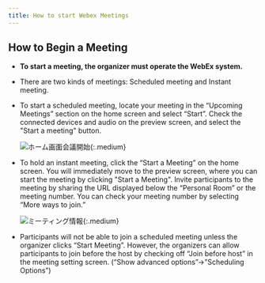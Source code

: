 ```yaml
---
title: How to start Webex Meetings
---
```


## How to Begin a Meeting
* **To start a meeting, the organizer must operate the WebEx system.**
* There are two kinds of meetings: Scheduled meeting and Instant meeting.
* To start a scheduled meeting, locate your meeting in the “Upcoming Meetings” section on the home screen and select “Start”. Check the connected devices and audio on the preview screen, and select the "Start a meeting" button.

	![ホーム画面会議開始](img/webex_meeting_open.PNG){:.medium}


* To hold an instant meeting, click the “Start a Meeting” on the home screen. You will immediately move to the preview screen, where you can start the meeting by clicking "Start a Meeting". Invite participants to the meeting by sharing the URL displayed below the “Personal Room” or the meeting number. You can check your meeting number by selecting “More ways to join.”

	![ミーティング情報](img/webex_meeting_id.PNG){:.medium}


* Participants will not be able to join a scheduled meeting unless the organizer clicks “Start Meeting”. However, the organizers can allow participants to join before the host by checking off “Join before host” in the meeting setting screen. (“Show advanced options”→”Scheduling Options”) 
